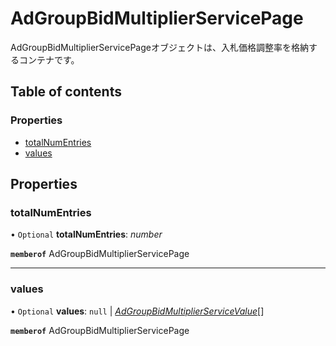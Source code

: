 # AdGroupBidMultiplierServicePage


<div lang=\"ja\">AdGroupBidMultiplierServicePageオブジェクトは、入札価格調整率を格納するコンテナです。</div> 

## Table of contents

### Properties

- [totalNumEntries](adgroupbidmultiplierservicepage.md#totalnumentries)
- [values](adgroupbidmultiplierservicepage.md#values)

## Properties

### totalNumEntries

• `Optional` **totalNumEntries**: *number*

**`memberof`** AdGroupBidMultiplierServicePage

___

### values

• `Optional` **values**: ``null`` \| [*AdGroupBidMultiplierServiceValue*](adgroupbidmultiplierservicevalue.md)[]

**`memberof`** AdGroupBidMultiplierServicePage
